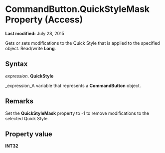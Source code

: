 
# CommandButton.QuickStyleMask Property (Access)

 **Last modified:** July 28, 2015

Gets or sets modifications to the Quick Style that is applied to the specified object. Read/write  **Long**.

## Syntax

 _expression_. **QuickStyle**

 _expression_A variable that represents a  **CommandButton** object.


## Remarks

Set the  **QuickStyleMask** property to -1 to remove modifications to the selected Quick Style.


## Property value

 **INT32**

